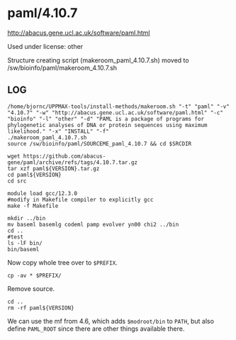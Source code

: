 paml/4.10.7
========================

<http://abacus.gene.ucl.ac.uk/software/paml.html>

Used under license:
other


Structure creating script (makeroom_paml_4.10.7.sh) moved to /sw/bioinfo/paml/makeroom_4.10.7.sh

LOG
---

    /home/bjornc/UPPMAX-tools/install-methods/makeroom.sh "-t" "paml" "-v" "4.10.7" "-w" "http://abacus.gene.ucl.ac.uk/software/paml.html" "-c" "bioinfo" "-l" "other" "-d" "PAML is a package of programs for phylogenetic analyses of DNA or protein sequences using maximum likelihood." "-x" "INSTALL" "-f"
    ./makeroom_paml_4.10.7.sh
    source /sw/bioinfo/paml/SOURCEME_paml_4.10.7 && cd $SRCDIR

    wget https://github.com/abacus-gene/paml/archive/refs/tags/4.10.7.tar.gz
    tar xzf paml${VERSION}.tar.gz
    cd paml${VERSION}
    cd src
    
    module load gcc/12.3.0
    #modify in Makefile compiler to explicitly gcc
    make -f Makefile
    
    mkdir ../bin
    mv baseml basemlg codeml pamp evolver yn00 chi2 ../bin
    cd ..
    #test
    ls -lF bin/
    bin/baseml

Now copy whole tree over to `$PREFIX`.

    cp -av * $PREFIX/

Remove source.

    cd ..
    rm -rf paml${VERSION}

We can use the mf from 4.6, which adds `$modroot/bin` to `PATH`, but also
define `PAML_ROOT` since there are other things available there.

